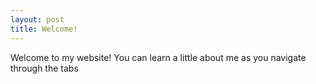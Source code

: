 ```yaml
---
layout: post
title: Welcome!
---
```

Welcome to my website! You can learn a little about me as you navigate through the tabs
